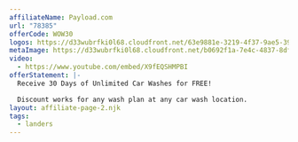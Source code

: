 ```yaml
---
affiliateName: Payload.com
url: "78385"
offerCode: WOW30
logos: https://d33wubrfki0l68.cloudfront.net/63e9881e-3219-4f37-9ae5-394f88b83d12/EverWash_HorizontalLogo_RGB_Navy_Periwinkle@4x.png
metaImage: https://d33wubrfki0l68.cloudfront.net/b0692f1a-7e4c-4837-8df7-db083f607509/everwash-affiliate-thumbnail.png
video:
  - https://www.youtube.com/embed/X9fEQSHMPBI
offerStatement: |-
  Receive 30 Days of Unlimited Car Washes for FREE!

  Discount works for any wash plan at any car wash location.
layout: affiliate-page-2.njk
tags:
  - landers
---
```

